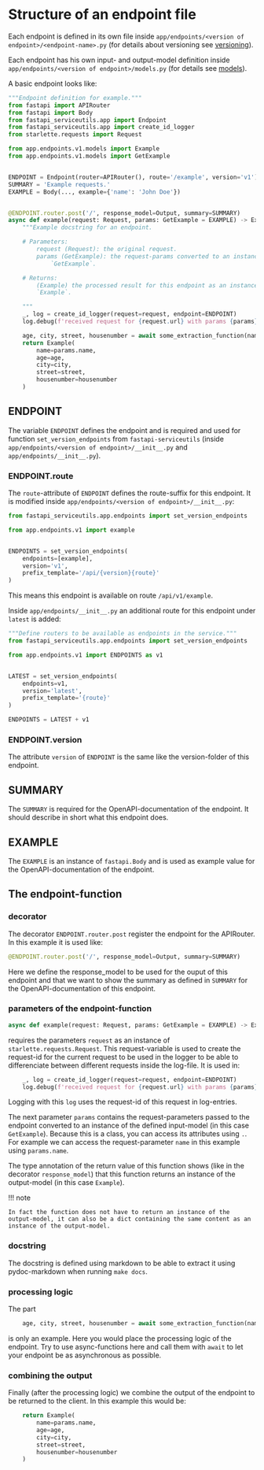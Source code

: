 # Structure of an endpoint file

Each endpoint is defined in its own file inside `app/endpoints/<version of
endpoint>/<endpoint-name>.py` (for details about versioning see
[versioning](versioning)).

Each endpoint has his own input- and output-model definition inside
`app/endpoints/<version of endpoint>/models.py` (for details see
[models](endpoint_models)).

A basic endpoint looks like:
```python
"""Endpoint definition for example."""
from fastapi import APIRouter
from fastapi import Body
from fastapi_serviceutils.app import Endpoint
from fastapi_serviceutils.app import create_id_logger
from starlette.requests import Request

from app.endpoints.v1.models import Example
from app.endpoints.v1.models import GetExample


ENDPOINT = Endpoint(router=APIRouter(), route='/example', version='v1')
SUMMARY = 'Example requests.'
EXAMPLE = Body(..., example={'name': 'John Doe'})


@ENDPOINT.router.post('/', response_model=Output, summary=SUMMARY)
async def example(request: Request, params: GetExample = EXAMPLE) -> Example:
    """Example docstring for an endpoint.

    # Parameters:
        request (Request): the original request.
        params (GetExample): the request-params converted to an instance of
            `GetExample`.

    # Returns:
        (Example) the processed result for this endpoint as an instance of
        `Example`.

    """
    _, log = create_id_logger(request=request, endpoint=ENDPOINT)
    log.debug(f'received request for {request.url} with params {params}.')

    age, city, street, housenumber = await some_extraction_function(name=params.name)
    return Example(
        name=params.name,
        age=age,
        city=city,
        street=street,
        housenumber=housenumber
    )
```


## ENDPOINT

The variable `ENDPOINT` defines the endpoint and is required and used for
function `set_version_endpoints` from `fastapi-serviceutils` (inside
`app/endpoints/<version of endpoint>/__init__.py` and
`app/endpoints/__init__.py`).


### ENDPOINT.route

The `route`-attribute of `ENDPOINT` defines the route-suffix for this endpoint.
It is modified inside `app/endpoints/<version of endpoint>/__init__.py`:
```python
from fastapi_serviceutils.app.endpoints import set_version_endpoints

from app.endpoints.v1 import example


ENDPOINTS = set_version_endpoints(
    endpoints=[example],
    version='v1',
    prefix_template='/api/{version}{route}'
)
```

This means this endpoint is available on route `/api/v1/example`.

Inside `app/endpoints/__init__.py` an additional route for this endpoint under
`latest` is added:
```python
"""Define routers to be available as endpoints in the service."""
from fastapi_serviceutils.app.endpoints import set_version_endpoints

from app.endpoints.v1 import ENDPOINTS as v1


LATEST = set_version_endpoints(
    endpoints=v1,
    version='latest',
    prefix_template='{route}'
)

ENDPOINTS = LATEST + v1
```


### ENDPOINT.version

The attribute `version` of `ENDPOINT` is the same like the version-folder of
this endpoint.


## SUMMARY

The `SUMMARY` is required for the OpenAPI-documentation of the endpoint.
It should describe in short what this endpoint does.


## EXAMPLE

The `EXAMPLE` is an instance of `fastapi.Body` and is used as example value
for the OpenAPI-documentation of the endpoint.


## The endpoint-function

### decorator

The decorator `ENDPOINT.router.post` register the endpoint for the APIRouter.
In this example it is used like:
```python
@ENDPOINT.router.post('/', response_model=Output, summary=SUMMARY)
```
Here we define the response_model to be used for the ouput of this endpoint
and that we want to show the summary as defined in `SUMMARY` for the
OpenAPI-documentation of this endpoint.

### parameters of the endpoint-function
```python
async def example(request: Request, params: GetExample = EXAMPLE) -> Example:
```
requires the parameters `request` as an instance of
`starlette.requests.Request`.
This request-variable is used to create the request-id for the current request
to be used in the logger to be able to differenciate between different requests
inside the log-file.
It is used in:
```python
    _, log = create_id_logger(request=request, endpoint=ENDPOINT)
    log.debug(f'received request for {request.url} with params {params}.')
```
Logging with this `log` uses the request-id of this request in log-entries.

The next parameter `params` contains the request-parameters passed to the
endpoint converted to an instance of the defined input-model (in this case
`GetExample`).
Because this is a class, you can access its attributes using `.`.
For example we can access the request-parameter `name` in this example using
`params.name`.

The type annotation of the return value of this function shows (like in the
decorator `response_model`) that this function returns an instance of the
output-model (in this case `Example`).

!!! note

    In fact the function does not have to return an instance of the
    output-model, it can also be a dict containing the same content as an
    instance of the output-model.


### docstring

The docstring is defined using markdown to be able to extract it using
pydoc-markdown when running `make docs`.


### processing logic

The part
```python
    age, city, street, housenumber = await some_extraction_function(name=params.name)
```
is only an example.
Here you would place the processing logic of the endpoint.
Try to use async-functions here and call them with `await` to let your
endpoint be as asynchronous as possible.


### combining the output
Finally (after the processing logic) we combine the output of the endpoint to
be returned to the client.
In this example this would be:
```python
    return Example(
        name=params.name,
        age=age,
        city=city,
        street=street,
        housenumber=housenumber
    )
```
